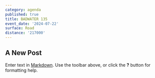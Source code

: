 ```yaml
---
category: agenda
published: true
title: BADWATER 135
event_date: '2024-07-22'
surface: Road
distance: '217000'
---
```

## A New Post

Enter text in [Markdown](http://daringfireball.net/projects/markdown/). Use the toolbar above, or click the **?** button for formatting help.
